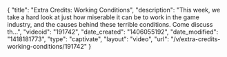 {
    "title": "Extra Credits: Working Conditions",
    "description": "This week, we take a hard look at just how miserable it can be to work in the game industry, and the causes behind these terrible conditions. Come discuss th...",
    "videoid": "191742",
    "date_created": "1406055192",
    "date_modified": "1418181773",
    "type": "captivate",
    "layout": "video",
    "url": "\/v\/extra-credits-working-conditions\/191742"
}